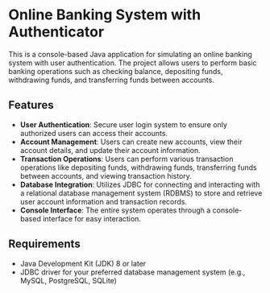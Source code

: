 # Online Banking System with Authenticator

This is a console-based Java application for simulating an online banking system with user authentication. The project allows users to perform basic banking operations such as checking balance, depositing funds, withdrawing funds, and transferring funds between accounts.

## Features

- **User Authentication**: Secure user login system to ensure only authorized users can access their accounts.
- **Account Management**: Users can create new accounts, view their account details, and update their account information.
- **Transaction Operations**: Users can perform various transaction operations like depositing funds, withdrawing funds, transferring funds between accounts, and viewing transaction history.
- **Database Integration**: Utilizes JDBC for connecting and interacting with a relational database management system (RDBMS) to store and retrieve user account information and transaction records.
- **Console Interface**: The entire system operates through a console-based interface for easy interaction.

## Requirements

- Java Development Kit (JDK) 8 or later
- JDBC driver for your preferred database management system (e.g., MySQL, PostgreSQL, SQLite)
